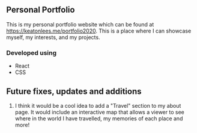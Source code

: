 ## Personal Portfolio

This is my personal portfolio website which can be found at https://keatonlees.me/portfolio2020. This is a place where I can showcase myself, my interests, and my projects.

### Developed using
- React
- CSS

## Future fixes, updates and additions
1. I think it would be a cool idea to add a "Travel" section to my about page. It would include an interactive map that allows a viewer to see where in the world I have travelled, my memories of each place and more!

